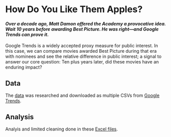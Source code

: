 # How Do You Like Them Apples?

#### *Over a decade ago, Matt Damon offered the Academy a provocative idea. Wait 10 years before awarding Best Picture. He was right—and Google Trends can prove it.*

Google Trends is a widely accepted proxy measure for public interest. In this case, we can compare movies awarded Best Picture during that era with nominees and see the relative difference in public interest; a signal to answer our core question: Ten plus years later, did these movies have an enduring impact?     

## Data
The [data](https://github.com/atd124/oscars/tree/main/data%20%26%20analysis) was researched and downloaded as multiple CSVs from [Google Trends](https://trends.google.com/trends/?geo=US).

## Analysis
Analyis and limited cleaning done in these [Excel files](https://github.com/atd124/oscars/tree/main/data%20%26%20analysis).
